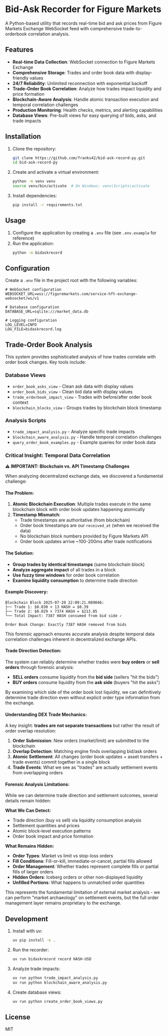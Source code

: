# Bid-Ask Recorder for Figure Markets

A Python-based utility that records real-time bid and ask prices from Figure Markets Exchange WebSocket feed with comprehensive trade-to-orderbook correlation analysis.

## Features

- **Real-time Data Collection**: WebSocket connection to Figure Markets Exchange
- **Comprehensive Storage**: Trades and order book data with display-friendly values
- **24/7 Reliability**: Unlimited reconnection with exponential backoff
- **Trade-Order Book Correlation**: Analyze how trades impact liquidity and price formation
- **Blockchain-Aware Analysis**: Handle atomic transaction execution and temporal correlation challenges
- **Production Monitoring**: Health checks, metrics, and alerting capabilities
- **Database Views**: Pre-built views for easy querying of bids, asks, and trade impacts

## Installation

1. Clone the repository:
   ```bash
   git clone https://github.com/franks42/bid-ask-record-py.git
   cd bid-ask-record-py
   ```

2. Create and activate a virtual environment:
   ```bash
   python -m venv venv
   source venv/bin/activate  # On Windows: venv\Scripts\activate
   ```

3. Install dependencies:
   ```bash
   pip install -r requirements.txt
   ```

## Usage

1. Configure the application by creating a `.env` file (see `.env.example` for reference)
2. Run the application:
   ```bash
   python -m bidaskrecord
   ```

## Configuration

Create a `.env` file in the project root with the following variables:

```
# WebSocket configuration
WEBSOCKET_URL=wss://figuremarkets.com/service-hft-exchange-websocket/ws/v1

# Database configuration
DATABASE_URL=sqlite:///market_data.db

# Logging configuration
LOG_LEVEL=INFO
LOG_FILE=bidaskrecord.log
```

## Trade-Order Book Analysis

This system provides sophisticated analysis of how trades correlate with order book changes. Key tools include:

### Database Views
- `order_book_asks_view` - Clean ask data with display values
- `order_book_bids_view` - Clean bid data with display values
- `trade_orderbook_impact_view` - Trades with before/after order book context
- `blockchain_blocks_view` - Groups trades by blockchain block timestamp

### Analysis Scripts
- `trade_impact_analysis.py` - Analyze specific trade impacts
- `blockchain_aware_analysis.py` - Handle temporal correlation challenges
- `query_order_book_examples.py` - Example queries for order book data

### Critical Insight: Temporal Data Correlation

**⚠️ IMPORTANT: Blockchain vs. API Timestamp Challenges**

When analyzing decentralized exchange data, we discovered a fundamental challenge:

#### The Problem:
1. **Atomic Blockchain Execution**: Multiple trades execute in the same blockchain block with order book updates happening atomically
2. **Timestamp Mismatch**:
   - Trade timestamps are authoritative (from blockchain)
   - Order book timestamps are our `received_at` (when we received the data)
   - No blockchain block numbers provided by Figure Markets API
   - Order book updates arrive ~100-200ms after trade notifications

#### The Solution:
- **Group trades by identical timestamps** (same blockchain block)
- **Analyze aggregate impact** of all trades in a block
- **Use fuzzy time windows** for order book correlation
- **Examine liquidity consumption** to determine trade direction

#### Example Discovery:
```
Blockchain Block 2025-07-20 22:09:21.089046:
├── Trade 1: $0.030 × 13 HASH = $0.39
├── Trade 2: $0.029 × 7374 HASH = $213.85
└── Total Impact: 7387 HASH consumed from bid side ✓

Order Book Change: Exactly 7387 HASH removed from bids
```

This forensic approach ensures accurate analysis despite temporal data correlation challenges inherent in decentralized exchange APIs.

#### Trade Direction Detection:
The system can reliably determine whether trades were **buy orders** or **sell orders** through forensic analysis:

- **SELL orders** consume liquidity from the **bid side** (sellers "hit the bids")
- **BUY orders** consume liquidity from the **ask side** (buyers "hit the asks")

By examining which side of the order book lost liquidity, we can definitively determine trade direction even without explicit order type information from the exchange.

#### Understanding DEX Trade Mechanics:
A key insight: **trades are not separate transactions** but rather the result of order overlap resolution:

1. **Order Submission**: New orders (market/limit) are submitted to the blockchain
2. **Overlap Detection**: Matching engine finds overlapping bid/ask orders
3. **Atomic Settlement**: All changes (order book updates + asset transfers + trade events) commit together in a single block
4. **Trade Events**: What we see as "trades" are actually settlement events from overlapping orders

#### Forensic Analysis Limitations:
While we can determine trade direction and settlement outcomes, several details remain hidden:

**What We Can Detect:**
- Trade direction (buy vs sell) via liquidity consumption analysis
- Settlement quantities and prices
- Atomic block-level execution patterns
- Order book impact and price formation

**What Remains Hidden:**
- **Order Types**: Market vs limit vs stop-loss orders
- **Fill Conditions**: Fill-or-kill, immediate-or-cancel, partial fills allowed
- **Order Management**: Whether trades represent complete fills or partial fills of larger orders
- **Hidden Orders**: Iceberg orders or other non-displayed liquidity
- **Unfilled Portions**: What happens to unmatched order quantities

This represents the fundamental limitation of external market analysis - we can perform "market archaeology" on settlement events, but the full order management layer remains proprietary to the exchange.

## Development

1. Install with uv:
   ```bash
   uv pip install -e .
   ```

2. Run the recorder:
   ```bash
   uv run bidaskrecord record HASH-USD
   ```

3. Analyze trade impacts:
   ```bash
   uv run python trade_impact_analysis.py
   uv run python blockchain_aware_analysis.py
   ```

4. Create database views:
   ```bash
   uv run python create_order_book_views.py
   ```

## License

MIT
